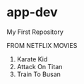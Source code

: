 # app-dev
My First Repository

  FROM NETFLIX MOVIES
  1. Karate Kid
  2. Attack On Titan
  3. Train To Busan
